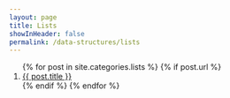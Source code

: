 ```yaml
---
layout: page
title: Lists
showInHeader: false
permalink: /data-structures/lists
---
```


<ol>
  {% for post in site.categories.lists %}
    {% if post.url %}
        <li><a href="{{ post.url }}">{{ post.title }}</a></li>
    {% endif %}
  {% endfor %}
</ol>